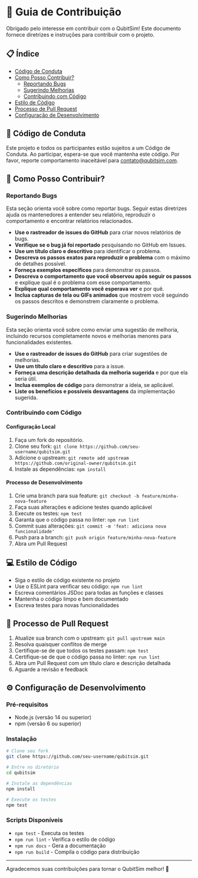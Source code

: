 # 🤝 Guia de Contribuição

Obrigado pelo interesse em contribuir com o QubitSim! Este documento fornece diretrizes e instruções para contribuir com o projeto.

## 📋 Índice

- [Código de Conduta](#código-de-conduta)
- [Como Posso Contribuir?](#como-posso-contribuir)
  - [Reportando Bugs](#reportando-bugs)
  - [Sugerindo Melhorias](#sugerindo-melhorias)
  - [Contribuindo com Código](#contribuindo-com-código)
- [Estilo de Código](#estilo-de-código)
- [Processo de Pull Request](#processo-de-pull-request)
- [Configuração de Desenvolvimento](#configuração-de-desenvolvimento)

## 📜 Código de Conduta

Este projeto e todos os participantes estão sujeitos a um Código de Conduta. Ao participar, espera-se que você mantenha este código. Por favor, reporte comportamento inaceitável para [contato@qubitsim.com](mailto:contato@qubitsim.com).

## 🚀 Como Posso Contribuir?

### Reportando Bugs

Esta seção orienta você sobre como reportar bugs. Seguir estas diretrizes ajuda os mantenedores a entender seu relatório, reproduzir o comportamento e encontrar relatórios relacionados.

- **Use o rastreador de issues do GitHub** para criar novos relatórios de bugs.
- **Verifique se o bug já foi reportado** pesquisando no GitHub em Issues.
- **Use um título claro e descritivo** para identificar o problema.
- **Descreva os passos exatos para reproduzir o problema** com o máximo de detalhes possível.
- **Forneça exemplos específicos** para demonstrar os passos.
- **Descreva o comportamento que você observou após seguir os passos** e explique qual é o problema com esse comportamento.
- **Explique qual comportamento você esperava ver** e por quê.
- **Inclua capturas de tela ou GIFs animados** que mostrem você seguindo os passos descritos e demonstrem claramente o problema.

### Sugerindo Melhorias

Esta seção orienta você sobre como enviar uma sugestão de melhoria, incluindo recursos completamente novos e melhorias menores para funcionalidades existentes.

- **Use o rastreador de issues do GitHub** para criar sugestões de melhorias.
- **Use um título claro e descritivo** para a issue.
- **Forneça uma descrição detalhada da melhoria sugerida** e por que ela seria útil.
- **Inclua exemplos de código** para demonstrar a ideia, se aplicável.
- **Liste os benefícios e possíveis desvantagens** da implementação sugerida.

### Contribuindo com Código

#### Configuração Local

1. Faça um fork do repositório.
2. Clone seu fork: `git clone https://github.com/seu-username/qubitsim.git`
3. Adicione o upstream: `git remote add upstream https://github.com/original-owner/qubitsim.git`
4. Instale as dependências: `npm install`

#### Processo de Desenvolvimento

1. Crie uma branch para sua feature: `git checkout -b feature/minha-nova-feature`
2. Faça suas alterações e adicione testes quando aplicável
3. Execute os testes: `npm test`
4. Garanta que o código passa no linter: `npm run lint`
5. Commit suas alterações: `git commit -m 'feat: adiciona nova funcionalidade'`
6. Push para a branch: `git push origin feature/minha-nova-feature`
7. Abra um Pull Request

## 💻 Estilo de Código

- Siga o estilo de código existente no projeto
- Use o ESLint para verificar seu código: `npm run lint`
- Escreva comentários JSDoc para todas as funções e classes
- Mantenha o código limpo e bem documentado
- Escreva testes para novas funcionalidades

## 🔄 Processo de Pull Request

1. Atualize sua branch com o upstream: `git pull upstream main`
2. Resolva quaisquer conflitos de merge
3. Certifique-se de que todos os testes passam: `npm test`
4. Certifique-se de que o código passa no linter: `npm run lint`
5. Abra um Pull Request com um título claro e descrição detalhada
6. Aguarde a revisão e feedback

## ⚙️ Configuração de Desenvolvimento

### Pré-requisitos

- Node.js (versão 14 ou superior)
- npm (versão 6 ou superior)

### Instalação

```bash
# Clone seu fork
git clone https://github.com/seu-username/qubitsim.git

# Entre no diretório
cd qubitsim

# Instale as dependências
npm install

# Execute os testes
npm test
```

### Scripts Disponíveis

- `npm test` - Executa os testes
- `npm run lint` - Verifica o estilo de código
- `npm run docs` - Gera a documentação
- `npm run build` - Compila o código para distribuição

---

Agradecemos suas contribuições para tornar o QubitSim melhor! 🙏 